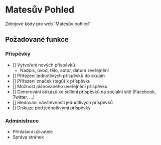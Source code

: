 # Matesův Pohled
Zdrojové kódy pro web 'Matesův pohled'

## Požadované funkce
### Příspěvky
- [] Vytvoření nových příspěvků
  * Nadpis, úvod, tělo, autor, datum zveřejnění
- [] Přiřazení jednotlivých příspěvků do skupin
- [] Přiřazení značek (tagů) k příspěvku
- [] Možnost plánovaného uveřejnění příspěvku
- [] Generování odkazů ke sdílení příspěvků na sociální sítě (Facebook, Twitter, ...)
- [] Sledování návštěvnosti jednotlivých příspěvků
- [] Diskuze pod jednotlivými příspěvky

### Administrace
* Přihlášení uživatele
* Správa stránek
